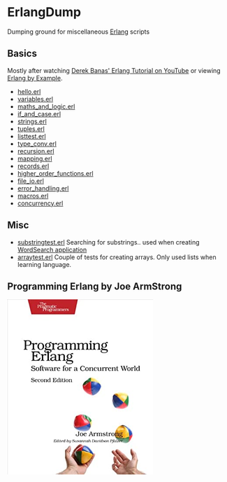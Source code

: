 # ErlangDump
Dumping ground for miscellaneous [Erlang](https://www.erlang.org/) scripts

## Basics

Mostly after watching [Derek Banas' Erlang Tutorial on YouTube](https://www.youtube.com/watch?v=IEhwc2q1zG4) or viewing [Erlang by Example](https://erlangbyexample.org/).

* [hello.erl](https://github.com/James-P-D/ErlangDump/blob/master/src/Basics/hello.erl)
* [variables.erl](https://github.com/James-P-D/ErlangDump/blob/master/src/Basics/variables.erl)
* [maths_and_logic.erl](https://github.com/James-P-D/ErlangDump/blob/master/src/Basics/maths_and_logic.erl)
* [if_and_case.erl](https://github.com/James-P-D/ErlangDump/blob/master/src/Basics/if_and_case.erl)
* [strings.erl](https://github.com/James-P-D/ErlangDump/blob/master/src/Basics/strings.erl)
* [tuples.erl](https://github.com/James-P-D/ErlangDump/blob/master/src/Basics/tuples.erl)
* [listtest.erl](https://github.com/James-P-D/ErlangDump/blob/master/src/Basics/listtest.erl)
* [type_conv.erl](https://github.com/James-P-D/ErlangDump/blob/master/src/Basics/type_conv.erl)
* [recursion.erl](https://github.com/James-P-D/ErlangDump/blob/master/src/Basics/recursion.erl)
* [mapping.erl](https://github.com/James-P-D/ErlangDump/blob/master/src/Basics/mapping.erl)
* [records.erl](https://github.com/James-P-D/ErlangDump/blob/master/src/Basics/records.erl)
* [higher_order_functions.erl](https://github.com/James-P-D/ErlangDump/blob/master/src/Basics/higher_order_functions.erl)
* [file_io.erl](https://github.com/James-P-D/ErlangDump/blob/master/src/Basics/file_io.erl)
* [error_handling.erl](https://github.com/James-P-D/ErlangDump/blob/master/src/Basics/error_handling.erl)
* [macros.erl](https://github.com/James-P-D/ErlangDump/blob/master/src/Basics/macros.erl)
* [concurrency.erl](https://github.com/James-P-D/ErlangDump/blob/master/src/Basics/concurrency.erl)

## Misc

* [substringtest.erl](https://github.com/James-P-D/ErlangDump/blob/master/src/Basics/substringtest.erl) Searching for substrings.. used when creating [WordSearch application](https://github.com/James-P-D/WordSearch)
* [arraytest.erl](https://github.com/James-P-D/ErlangDump/blob/master/src/Basics/arraytest.erl) Couple of tests for creating arrays. Only used lists when learning language.

## Programming Erlang by Joe ArmStrong

![ProgrammingErlangBook](https://github.com/James-P-D/ErlangDump/blob/master/programming_erlang_book.jpg)
